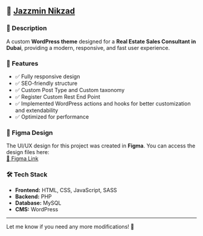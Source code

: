 ## 🚀 [Jazzmin Nikzad](https://jazznikzad.com/)  

### 📌 Description  
A custom **WordPress theme** designed for a **Real Estate Sales Consultant in Dubai**, providing a modern, responsive, and fast user experience.  

### 🎯 Features  
- ✅ Fully responsive design  
- ✅ SEO-friendly structure  
- ✅ Custom Post Type and Custom taxonomy
- ✅ Register Custom Rest End Point
- ✅ Implemented WordPress actions and hooks for better customization and extendability  
- ✅ Optimized for performance  

### 🎨 Figma Design  
The UI/UX design for this project was created in **Figma**. You can access the design files here:  
[🔗 Figma Link](https://www.figma.com/design/WwZOddm54hdpwNW4U5BfP8/nikzad-(mobina-edit)?node-id=0-1&p=f&t=p3IZ5h7gf8gpoWah-0)  

### 🛠️ Tech Stack  
- **Frontend:** HTML, CSS, JavaScript, SASS  
- **Backend:** PHP  
- **Database:** MySQL  
- **CMS:** WordPress
  
---

Let me know if you need any more modifications! 🚀
